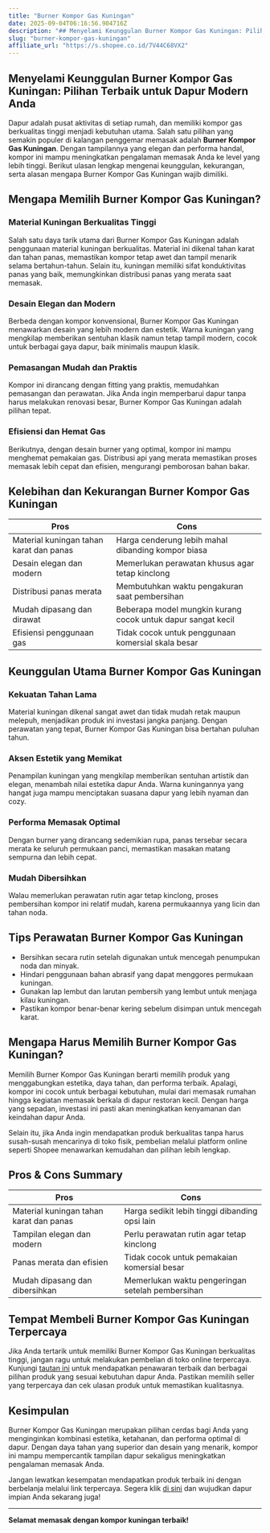 ```yaml
---
title: "Burner Kompor Gas Kuningan"
date: 2025-09-04T06:16:56.904716Z
description: "## Menyelami Keunggulan Burner Kompor Gas Kuningan: Pilihan Terbaik untuk Dapur Modern Anda..."
slug: "burner-kompor-gas-kuningan"
affiliate_url: "https://s.shopee.co.id/7V44C68VX2"
---
```

## Menyelami Keunggulan Burner Kompor Gas Kuningan: Pilihan Terbaik untuk Dapur Modern Anda

Dapur adalah pusat aktivitas di setiap rumah, dan memiliki kompor gas berkualitas tinggi menjadi kebutuhan utama. Salah satu pilihan yang semakin populer di kalangan penggemar memasak adalah **Burner Kompor Gas Kuningan**. Dengan tampilannya yang elegan dan performa handal, kompor ini mampu meningkatkan pengalaman memasak Anda ke level yang lebih tinggi. Berikut ulasan lengkap mengenai keunggulan, kekurangan, serta alasan mengapa Burner Kompor Gas Kuningan wajib dimiliki.

## Mengapa Memilih Burner Kompor Gas Kuningan?

### Material Kuningan Berkualitas Tinggi

Salah satu daya tarik utama dari Burner Kompor Gas Kuningan adalah penggunaan material kuningan berkualitas. Material ini dikenal tahan karat dan tahan panas, memastikan kompor tetap awet dan tampil menarik selama bertahun-tahun. Selain itu, kuningan memiliki sifat konduktivitas panas yang baik, memungkinkan distribusi panas yang merata saat memasak.

### Desain Elegan dan Modern

Berbeda dengan kompor konvensional, Burner Kompor Gas Kuningan menawarkan desain yang lebih modern dan estetik. Warna kuningan yang mengkilap memberikan sentuhan klasik namun tetap tampil modern, cocok untuk berbagai gaya dapur, baik minimalis maupun klasik.

### Pemasangan Mudah dan Praktis

Kompor ini dirancang dengan fitting yang praktis, memudahkan pemasangan dan perawatan. Jika Anda ingin memperbarui dapur tanpa harus melakukan renovasi besar, Burner Kompor Gas Kuningan adalah pilihan tepat.

### Efisiensi dan Hemat Gas

Berikutnya, dengan desain burner yang optimal, kompor ini mampu menghemat pemakaian gas. Distribusi api yang merata memastikan proses memasak lebih cepat dan efisien, mengurangi pemborosan bahan bakar.

## Kelebihan dan Kekurangan Burner Kompor Gas Kuningan

| **Pros** | **Cons** |
|---------------------------|-----------------------------------------------------|
| Material kuningan tahan karat dan panas | Harga cenderung lebih mahal dibanding kompor biasa |
| Desain elegan dan modern | Memerlukan perawatan khusus agar tetap kinclong |
| Distribusi panas merata | Membutuhkan waktu pengakuran saat pembersihan |
| Mudah dipasang dan dirawat | Beberapa model mungkin kurang cocok untuk dapur sangat kecil |
| Efisiensi penggunaan gas | Tidak cocok untuk penggunaan komersial skala besar |

## Keunggulan Utama Burner Kompor Gas Kuningan

### Kekuatan Tahan Lama

Material kuningan dikenal sangat awet dan tidak mudah retak maupun melepuh, menjadikan produk ini investasi jangka panjang. Dengan perawatan yang tepat, Burner Kompor Gas Kuningan bisa bertahan puluhan tahun.

### Aksen Estetik yang Memikat

Penampilan kuningan yang mengkilap memberikan sentuhan artistik dan elegan, menambah nilai estetika dapur Anda. Warna kuningannya yang hangat juga mampu menciptakan suasana dapur yang lebih nyaman dan cozy.

### Performa Memasak Optimal

Dengan burner yang dirancang sedemikian rupa, panas tersebar secara merata ke seluruh permukaan panci, memastikan masakan matang sempurna dan lebih cepat.

### Mudah Dibersihkan

Walau memerlukan perawatan rutin agar tetap kinclong, proses pembersihan kompor ini relatif mudah, karena permukaannya yang licin dan tahan noda.

## Tips Perawatan Burner Kompor Gas Kuningan

- Bersihkan secara rutin setelah digunakan untuk mencegah penumpukan noda dan minyak.
- Hindari penggunaan bahan abrasif yang dapat menggores permukaan kuningan.
- Gunakan lap lembut dan larutan pembersih yang lembut untuk menjaga kilau kuningan.
- Pastikan kompor benar-benar kering sebelum disimpan untuk mencegah karat.

## Mengapa Harus Memilih Burner Kompor Gas Kuningan?

Memilih Burner Kompor Gas Kuningan berarti memilih produk yang menggabungkan estetika, daya tahan, dan performa terbaik. Apalagi, kompor ini cocok untuk berbagai kebutuhan, mulai dari memasak rumahan hingga kegiatan memasak berkala di dapur restoran kecil. Dengan harga yang sepadan, investasi ini pasti akan meningkatkan kenyamanan dan keindahan dapur Anda.

Selain itu, jika Anda ingin mendapatkan produk berkualitas tanpa harus susah-susah mencarinya di toko fisik, pembelian melalui platform online seperti Shopee menawarkan kemudahan dan pilihan lebih lengkap.

## Pros & Cons Summary

| **Pros** | **Cons** |
|---------------------------|-----------------------------------------------------|
| Material kuningan tahan karat dan panas | Harga sedikit lebih tinggi dibanding opsi lain |
| Tampilan elegan dan modern | Perlu perawatan rutin agar tetap kinclong |
| Panas merata dan efisien | Tidak cocok untuk pemakaian komersial besar |
| Mudah dipasang dan dibersihkan | Memerlukan waktu pengeringan setelah pembersihan |

## Tempat Membeli Burner Kompor Gas Kuningan Terpercaya

Jika Anda tertarik untuk memiliki Burner Kompor Gas Kuningan berkualitas tinggi, jangan ragu untuk melakukan pembelian di toko online terpercaya. Kunjungi [tautan ini](https://s.shopee.co.id/7V44C68VX2) untuk mendapatkan penawaran terbaik dan berbagai pilihan produk yang sesuai kebutuhan dapur Anda. Pastikan memilih seller yang terpercaya dan cek ulasan produk untuk memastikan kualitasnya.

## Kesimpulan

Burner Kompor Gas Kuningan merupakan pilihan cerdas bagi Anda yang menginginkan kombinasi estetika, ketahanan, dan performa optimal di dapur. Dengan daya tahan yang superior dan desain yang menarik, kompor ini mampu mempercantik tampilan dapur sekaligus meningkatkan pengalaman memasak Anda.

Jangan lewatkan kesempatan mendapatkan produk terbaik ini dengan berbelanja melalui link terpercaya. Segera klik [di sini](https://s.shopee.co.id/7V44C68VX2) dan wujudkan dapur impian Anda sekarang juga!

---

**Selamat memasak dengan kompor kuningan terbaik!**